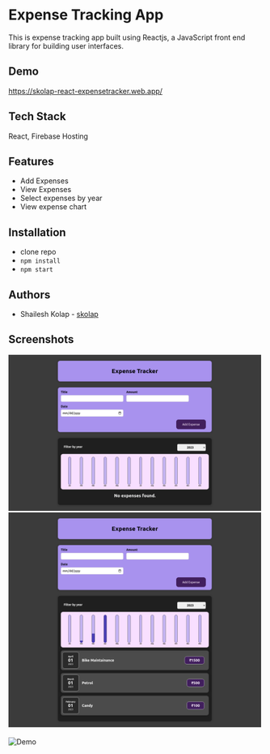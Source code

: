# Expense Tracking App

This is expense tracking app built using Reactjs, a JavaScript front end library for building user interfaces.

## Demo

https://skolap-react-expensetracker.web.app/

## Tech Stack

React, Firebase Hosting

## Features

- Add Expenses
- View Expenses
- Select expenses by year
- View expense chart

## Installation

- clone repo
- `npm install`
- `npm start`

## Authors

- Shailesh Kolap - [skolap](https://github.com/Skolap)

## Screenshots

<img src="./Assets/screenshots/1.png" width="500"> <br>
<img src="./Assets/screenshots/2.png" width="500"> <br>
<br>
![Demo]()

<!-- ![Alt text](/src/assets/screenshots/1.png?raw=true "Home")
![Alt text](/src/assets/screenshots/2.png?raw=true "Cart")
![Alt text](/src/assets/screenshots/3.png?raw=true "Card Details") -->

